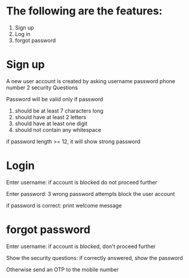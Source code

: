 # The following are the features:
1. Sign up
2. Log in
3. forgot password

# Sign up
A new user account is created by asking
username
password
phone number
2 security Questions

Password will be valid only if password
1. should be at least 7 characters long
2. should have at least 2 letters
3. should have at least one digit
4. should not contain any whitespace

if password length >= 12, it will show strong password

# Login
Enter username:
if account is blocked do not proceed further

Enter password:
3 wrong password attempts
block the user account

if password is correct:
print welcome message

# forgot password
Enter username:
if account is blocked, don't proceed further

Show the security questions:
if correctly answered, show the password

Otherwise send an OTP to the mobile number




